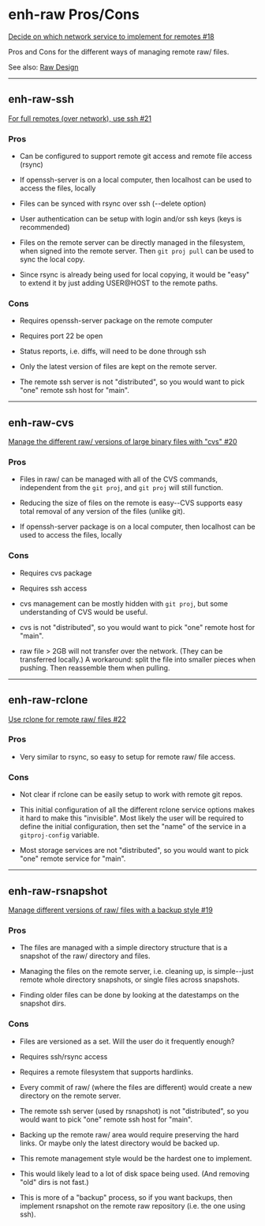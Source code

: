 # enh-raw Pros/Cons

[Decide on which network service to implement for remotes #18](https://github.com/TurtleEngr/gitproj/issues/18)

Pros and Cons for the different ways of managing remote raw/ files.

See also: [Raw Design](https://github.com/TurtleEngr/gitproj/blob/develop/test/dev-doc/enhancements/raw-design.md)

--------------------

## enh-raw-ssh

[For full remotes (over network), use ssh #21](https://github.com/TurtleEngr/gitproj/issues/21)

### Pros

* Can be configured to support remote git access and remote file access (rsync)

* If openssh-server is on a local computer, then localhost can be used
  to access the files, locally

* Files can be synced with rsync over ssh (--delete option)

* User authentication can be setup with login and/or ssh keys (keys is
  recommended)

* Files on the remote server can be directly managed in the
  filesystem, when signed into the remote server.  Then `git proj
  pull` can be used to sync the local copy.

* Since rsync is already being used for local copying, it would be
"easy" to extend it by just adding USER@HOST to the remote paths.

### Cons

* Requires openssh-server package on the remote computer

* Requires port 22 be open

* Status reports, i.e. diffs, will need to be done through ssh

* Only the latest version of files are kept on the remote server.

* The remote ssh server is not "distributed", so you would want to
  pick "one" remote ssh host for "main".

--------------------

## enh-raw-cvs

[Manage the different raw/ versions of large binary files with "cvs" #20](https://github.com/TurtleEngr/gitproj/issues/20)

### Pros

* Files in raw/ can be managed with all of the CVS commands,
  independent from the `git proj`, and `git proj` will still function.

* Reducing the size of files on the remote is easy--CVS supports easy
  total removal of any version of the files (unlike git).

* If openssh-server package is on a local computer, then localhost can
  be used to access the files, locally

### Cons

* Requires cvs package

* Requires ssh access

* cvs management can be mostly hidden with `git proj`, but some
  understanding of CVS would be useful.

* cvs is not "distributed", so you would want to pick "one" remote
  host for "main".

* raw file > 2GB will not transfer over the network. (They can be
transferred locally.) A workaround: split the file into smaller
pieces when pushing. Then reassemble them when pulling.

--------------------

## enh-raw-rclone

[Use rclone for remote raw/ files #22](https://github.com/TurtleEngr/gitproj/issues/22)

### Pros

* Very similar to rsync, so easy to setup for remote raw/ file access.

### Cons

* Not clear if rclone can be easily setup to work with remote git repos.

* This initial configuration of all the different rclone service
  options makes it hard to make this "invisible". Most likely the user
  will be required to define the initial configuration, then set the
  "name" of the service in a `gitproj-config` variable.

* Most storage services are not "distributed", so you would want
  to pick "one" remote service for "main".

--------------------

## enh-raw-rsnapshot

[Manage different versions of raw/ files with a backup style #19](https://github.com/TurtleEngr/gitproj/issues/19)

### Pros

* The files are managed with a simple directory structure that is a
  snapshot of the raw/ directory and files.

* Managing the files on the remote server, i.e. cleaning up, is
  simple--just remote whole directory snapshots, or single files
  across snapshots.

* Finding older files can be done by looking at the datestamps on the
  snapshot dirs.

### Cons

* Files are versioned as a set. Will the user do it frequently enough?

* Requires ssh/rsync access

* Requires a remote filesystem that supports hardlinks.

* Every commit of raw/ (where the files are different) would create a
  new directory on the remote server.

* The remote ssh server (used by rsnapshot) is not "distributed", so
  you would want to pick "one" remote ssh host for "main".

* Backing up the remote raw/ area would require preserving the hard
  links.  Or maybe only the latest directory would be backed up.

* This remote management style would be the hardest one to implement.

* This would likely lead to a lot of disk space being used. (And
removing "old" dirs is not fast.)

* This is more of a "backup" process, so if you want backups, then
  implement rsnapshot on the remote raw repository (i.e. the one using
  ssh).
  
